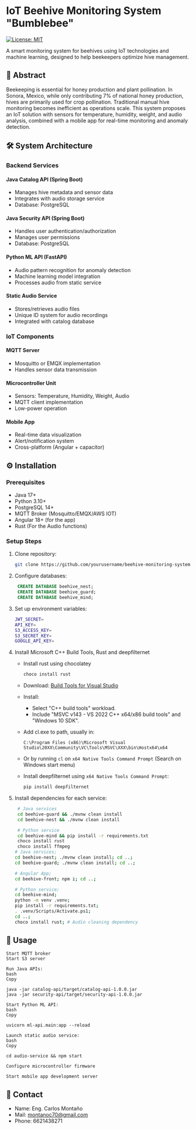 # IoT Beehive Monitoring System "Bumblebee"

[![License: MIT](https://img.shields.io/badge/License-MIT-yellow.svg)](https://opensource.org/licenses/MIT)

A smart monitoring system for beehives using IoT technologies and machine learning, designed to help beekeepers optimize hive management.

## 📝 Abstract

Beekeeping is essential for honey production and plant pollination. In Sonora, Mexico, while only contributing 7% of national honey production, hives are primarily used for crop pollination. Traditional manual hive monitoring becomes inefficient as operations scale. This system proposes an IoT solution with sensors for temperature, humidity, weight, and audio analysis, combined with a mobile app for real-time monitoring and anomaly detection.

## 🛠️ System Architecture

### Backend Services

#### Java Catalog API (Spring Boot)

- Manages hive metadata and sensor data
- Integrates with audio storage service
- Database: PostgreSQL

#### Java Security API (Spring Boot)

- Handles user authentication/authorization
- Manages user permissions
- Database: PostgreSQL

#### Python ML API (FastAPI)

- Audio pattern recognition for anomaly detection
- Machine learning model integration
- Processes audio from static service

#### Static Audio Service

- Stores/retrieves audio files
- Unique ID system for audio recordings
- Integrated with catalog database

### IoT Components

#### MQTT Server

- Mosquitto or EMQX implementation
- Handles sensor data transmission

#### Microcontroller Unit

- Sensors: Temperature, Humidity, Weight, Audio
- MQTT client implementation
- Low-power operation

#### Mobile App

- Real-time data visualization
- Alert/notification system
- Cross-platform (Angular + capacitor)

## ⚙️ Installation

### Prerequisites

- Java 17+
- Python 3.10+
- PostgreSQL 14+
- MQTT Broker (Mosquitto/EMQX/AWS IOT)
- Angular 18+ (for the app)
- Rust (For the Audio functions)

### Setup Steps

1. Clone repository:
   ```bash
   git clone https://github.com/yourusername/beehive-monitoring-system.git
   ```
2. Configure databases:
   ```sql
    CREATE DATABASE beehive_nest;
    CREATE DATABASE beehive_guard;
    CREATE DATABASE beehive_mind;
   ```
3. Set up environment variables:
   ```bash
   JWT_SECRET=
   API_KEY=
   S3_ACCESS_KEY=
   S3_SECRET_KEY=
   GOOGLE_API_KEY=
   ```
4. Install Microsoft C++ Build Tools, Rust and deepfilternet

   - Install rust using chocolatey
     ```bash
     choco install rust
     ```
   - Download: [Build Tools for Visual Studio](https://visualstudio.microsoft.com/visual-cpp-build-tools/)
   - Install:
     - Select "C++ build tools" workload.
     - Include "MSVC v143 - VS 2022 C++ x64/x86 build tools" and "Windows 10 SDK".
   - Add cl.exe to path, usually in:

     `C:\Program Files (x86)\Microsoft Visual Studio\20XX\Community\VC\Tools\MSVC\XXX\bin\Hostx64\x64`

   - Or by running `cl` on `x64 Native Tools Command Prompt` (Search on Windows start menu)
   - Install deepfilternet using `x64 Native Tools Command Prompt`:
     ```bash
     pip install deepfilternet
     ```

5. Install dependencies for each service:

   ```bash
    # Java services
    cd beehive-guard && ./mvnw clean install
    cd beehive-nest && ./mvnw clean install

    # Python service
    cd beehive-mind && pip install -r requirements.txt
    choco install rust
    choco install ffmpeg
   # Java services;
   cd beehive-nest; ./mvnw clean install; cd ..;
   cd beehive-guard; ./mvnw clean install; cd ..;

   # Angular App;
   cd beehive-front; npm i; cd ..;

   # Python service;
   cd beehive-mind;
   python -m venv .venv;
   pip install -r requirements.txt;
   . .venv/Scripts/Activate.ps1;
   cd ..;
   choco install rust; # Audio cleaning dependency
   ```

## 🚀 Usage

    Start MQTT broker
    Start S3 server

    Run Java APIs:
    bash
    Copy

    java -jar catalog-api/target/catalog-api-1.0.0.jar
    java -jar security-api/target/security-api-1.0.0.jar

    Start Python ML API:
    bash
    Copy

    uvicorn ml-api.main:app --reload

    Launch static audio service:
    bash
    Copy

    cd audio-service && npm start

    Configure microcontroller firmware

    Start mobile app development server

## 📧 Contact

- Name: Eng. Carlos Montaño
- Mail: montanoc70@gmail.com
- Phone: 6621438271
